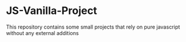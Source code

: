 # JS-Vanilla-Project

This repository contains some small projects 
that rely on pure javascript without any external additions 